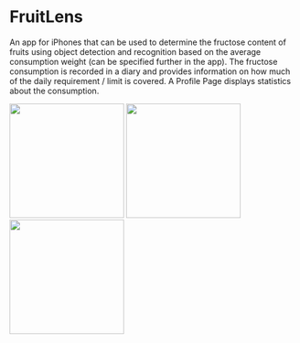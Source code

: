 # FruitLens
An app for iPhones that can be used to determine the fructose content of fruits using object detection and recognition based on the average consumption weight (can be specified further in the app).
The fructose consumption is recorded in a diary and provides information on how much of the daily requirement / limit is covered. A Profile Page displays statistics about the consumption.

<p float="left">
  <img src=".readmegifs/Anmeldung.gif" width="200" />
  <img src=".readmegifs/Stats.gif" width="200" /> 
  <img src=".readmegifs/Detection.gif" width="200" />
</p>
